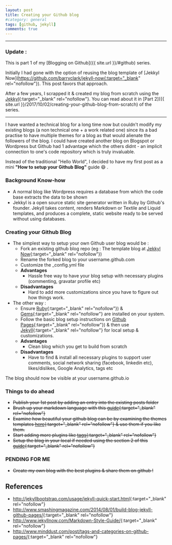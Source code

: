 ```yaml
---
layout: post
title: Creating your Github blog
#category: general
tags: [github, jekyll]
comments: true
---
```

****
### Update : 
This is part 1 of my [Blogging on Github]({{ site.url }}/#github) series.

Initially I had gone with the option of reusing the blog template of [Jekkyl Now](https://github.com/barryclark/jekyll-now{:target="_blank" rel="nofollow"}). This post favors that approach.

After a few years, I scrapped it & created my blog from scratch using the [Jekkyl](https://jekyllrb.com/docs/quickstart/){:target="_blank" rel="nofollow"}. You can read about it in [Part 2]({{ site.url }}/2017/10/02/creating-your-github-blog-from-scratch) of the series.

****

I have wanted a technical blog for a long time now but couldn't modify my existing blogs (a non technical one + a work related one) since its a bad practise to have multiple themes for a blog as that would alienate the followers of the blog.
I could have created another blog on Blogspot or Wordpress but Github had 1 advantage which the others didnt - an implicit connection to one's code repository which is truly invaluable. 

Instead of the traditional "Hello World", I decided to have my first post as a mini **"How to setup your Github Blog"** guide :smile: .

### Background Know-how
- A normal blog like Wordpress requires a database from which the code base extracts the data to be shown
- Jekkyl is a open source static site generator written in Ruby by Github's founder. Jekyll takes content, renders Markdown or Textile and Liquid templates, and produces a complete, static website ready to be served without using databases. 

### Creating your Github Blog
- The simplest way to setup your own Github user blog would be :
    - Fork an existing github blog repo (eg : The template blog at [Jekkyl Now](https://github.com/barryclark/jekyll-now){:target="_blank" rel="nofollow"})
    - Rename the forked blog to your username.github.com
    - Customize the _config.yml file
    - **Advantages** 
        - Hassle free way to have your blog setup with necessary plugins (commenting, gravatar profile etc)  
    - **Disadvantages**
        - Hard to add more customizations since you have to figure out how things work.
- The other way :
    - Ensure [Ruby](https://www.ruby-lang.org/en/downloads/){:target="_blank" rel="nofollow"}) & [Gems](https://rubygems.org/pages/download){:target="_blank" rel="nofollow"} are installed on your system.
    - Follow the basic blog setup instructions on [Github Pages](https://pages.github.com/){:target="_blank" rel="nofollow"}) & then use [Jekyll](https://jekyllrb.com/docs/quickstart/){:target="_blank" rel="nofollow"} for local setup & customizations.
    - **Advantages**
        - Clean blog which you get to build from scratch
    - **Disadvantages**
        - Have to find & install all necessary plugins to support user comments, social network sharing (facebook, linkedin etc), likes/dislikes, Google Analytics, tags etc 

The blog should now be visible at your username.github.io

### Things to do ahead
- ~~Publish your 1st post by adding an entry into the existing posts folder~~
- ~~Brush up your markdown language with this [guide](http://www.jekyllnow.com/Markdown-Style-Guide/){:target="_blank" rel="nofollow"}~~
- ~~Examine how beautiful your github blog can be by examining the themes templates [here](http://jekyllthemes.org/){:target="_blank" rel="nofollow"} & use them if you like them.~~
- ~~Start adding more plugins like [tags](http://www.minddust.com/post/tags-and-categories-on-github-pages/){:target="_blank" rel="nofollow"}~~
- ~~Setup the blog in your local if needed using the section 2 of this [guide](http://jekyllbootstrap.com/usage/jekyll-quick-start.html){:target="_blank" rel="nofollow"}~~


### PENDING FOR ME
- ~~Create my own blog with the best plugins & share them on github !~~



## References 
* <http://jekyllbootstrap.com/usage/jekyll-quick-start.html>{:target="_blank" rel="nofollow"}
* <http://www.smashingmagazine.com/2014/08/01/build-blog-jekyll-github-pages/>{:target="_blank" rel="nofollow"}
* <http://www.jekyllnow.com/Markdown-Style-Guide/>{:target="_blank" rel="nofollow"}
* <http://www.minddust.com/post/tags-and-categories-on-github-pages/>{:target="_blank" rel="nofollow"}